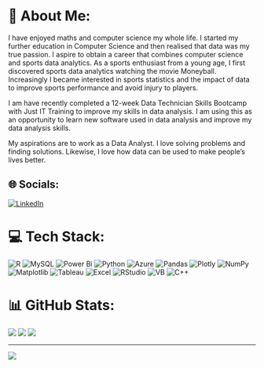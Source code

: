 # 💫 About Me:
I have enjoyed maths and computer science my whole life. I started my further education in Computer Science and then realised that data was my true passion.  I aspire to obtain a career that combines computer science and sports data analytics. As a sports enthusiast from a young age, I first discovered sports data analytics watching the movie Moneyball. Increasingly I became interested in sports statistics and the impact of data to improve sports performance and avoid injury to players.

I am have recently completed a 12-week Data Technician Skills Bootcamp with Just IT Training to improve my skills in data analysis. I am using this as an opportunity to learn new software used in data analysis and improve my data analysis skills.

My aspirations are to work as a Data Analyst. I love solving problems and finding solutions. Likewise, I love how data can be used to make people’s lives better. 



## 🌐 Socials:
[![LinkedIn](https://img.shields.io/badge/LinkedIn-%230077B5.svg?logo=linkedin&logoColor=white)](https://linkedin.com/in/www.linkedin.com/in/cole-samson-97438a28b) 

# 💻 Tech Stack:
![R](https://img.shields.io/badge/r-%23276DC3.svg?style=for-the-badge&logo=r&logoColor=white) ![MySQL](https://img.shields.io/badge/mysql-%2300000f.svg?style=for-the-badge&logo=mysql&logoColor=white) ![Power Bi](https://img.shields.io/badge/power_bi-F2C811?style=for-the-badge&logo=powerbi&logoColor=black) ![Python](https://img.shields.io/badge/python-3670A0?style=for-the-badge&logo=python&logoColor=ffdd54) ![Azure](https://img.shields.io/badge/azure-%230072C6.svg?style=for-the-badge&logo=microsoftazure&logoColor=white) ![Pandas](https://img.shields.io/badge/pandas-%23150458.svg?style=for-the-badge&logo=pandas&logoColor=white) ![Plotly](https://img.shields.io/badge/Plotly-%233F4F75.svg?style=for-the-badge&logo=plotly&logoColor=white) ![NumPy](https://img.shields.io/badge/numpy-%23013243.svg?style=for-the-badge&logo=numpy&logoColor=white) ![Matplotlib](https://img.shields.io/badge/Matplotlib-%23ffffff.svg?style=for-the-badge&logo=Matplotlib&logoColor=black) ![Tableau](https://img.shields.io/badge/Tableau-E97627?style=for-the-badge&logo=Tableau&logoColor=white) ![Excel](https://img.shields.io/badge/Microsoft_Excel-217346?style=for-the-badge&logo=microsoft-excel&logoColor=white) ![RStudio](https://img.shields.io/badge/RStudio-75AADB?style=for-the-badge&logo=RStudio&logoColor=white) ![VB](https://img.shields.io/badge/Visual%20Basic-512BD4.svg?style=for-the-badge&logo=Visual-Basic&logoColor=white) ![C++](https://img.shields.io/badge/c++-%2300599C.svg?style=for-the-badge&logo=c%2B%2B&logoColor=white)
# 📊 GitHub Stats:
![](https://github-readme-stats.vercel.app/api?username=colesamson16&theme=slateorange&hide_border=false&include_all_commits=false&count_private=false)
![](https://github-readme-streak-stats.herokuapp.com/?user=colesamson16&theme=slateorange&hide_border=false)
![](https://github-readme-stats.vercel.app/api/top-langs/?username=colesamson16&theme=slateorange&hide_border=false&langs_count=8)<br/>

---
[![](https://visitcount.itsvg.in/api?id=colesamson16&icon=0&color=12)](https://visitcount.itsvg.in)

<!-- Proudly created with GPRM ( https://gprm.itsvg.in ) --->
